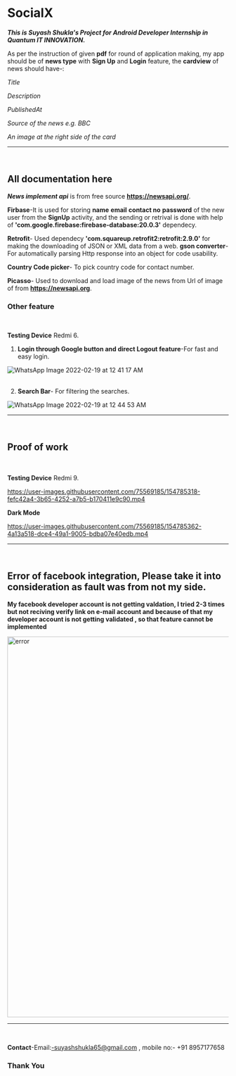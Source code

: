 # SocialX

***This is Suyash Shukla's Project for Android Developer Internship in Quantum IT INNOVATION.***

As per the instruction of given **pdf** for round of application making, my app should be of **news type** with **Sign Up** and **Login** feature, the **cardview** of news should have-:

*Title*

*Description* 

*PublishedAt*

*Source of the news e.g. BBC*

*An image at the right side of the card* 

***
<br>

## All documentation here

***News implement api*** is from free source **https://newsapi.org/**.

**Firbase**-It is used for storing **name** **email** **contact no** **password** of the new user from the **SignUp** activity, and the sending or retrival is done with help of 
**'com.google.firebase:firebase-database:20.0.3'** dependecy.

**Retrofit**- Used dependecy **'com.squareup.retrofit2:retrofit:2.9.0'** for making the downloading of JSON or XML data from a web. **gson converter**- For automatically parsing Http response into an object for code usability.

**Country Code picker**- To pick country code for contact number.

**Picasso**- Used to download and load image of the news from Url of image of from **https://newsapi.org**.

### Other feature
<br>

**Testing Device** Redmi 6.

1. **Login through Google button and direct Logout feature**-For fast and easy login.

![WhatsApp Image 2022-02-19 at 12 41 17 AM](https://user-images.githubusercontent.com/75569185/154747052-5a35516a-48f7-49a9-93bd-6375713c5765.jpeg)
<br><br>

2. **Search Bar**- For filtering the searches.

![WhatsApp Image 2022-02-19 at 12 44 53 AM](https://user-images.githubusercontent.com/75569185/154747459-fcaaedee-aaff-481e-9b42-f9a85269f9b6.jpeg)


***
<br>

## Proof of work

<br>

**Testing Device** Redmi 9.



https://user-images.githubusercontent.com/75569185/154785318-fefc42a4-3b65-4252-a7b5-b170411e9c90.mp4

**Dark Mode**

https://user-images.githubusercontent.com/75569185/154785362-4a13a518-dce4-49a1-9005-bdba07e40edb.mp4



***
<br>

## Error of facebook integration, Please take it into consideration as fault was from not my side.

**My facebook developer account is not getting valdation, I tried 2-3 times but not reciving verify link on e-mail account and because of that my developer account is not getting validated , so that feature cannot be implemented**


<img width="865" alt="error" src="https://user-images.githubusercontent.com/75569185/154742026-a04f679d-01c6-4561-ac65-6dc7fc0edd51.PNG">

 ***
 <br>
 
**Contact**-Email:-suyashshukla65@gmail.com , mobile no:- +91 8957177658

### Thank You
